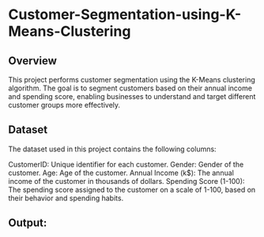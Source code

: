 # Customer-Segmentation-using-K-Means-Clustering
## Overview
  This project performs customer segmentation using the K-Means clustering algorithm. The goal is to segment customers based on their annual income and spending score, enabling businesses to understand and target different customer groups more effectively.

## Dataset
  The dataset used in this project contains the following columns:
  
  CustomerID: Unique identifier for each customer.
  Gender: Gender of the customer.
  Age: Age of the customer.
  Annual Income (k$): The annual income of the customer in thousands of dollars.
  Spending Score (1-100): The spending score assigned to the customer on a scale of 1-100, based on their behavior and spending habits.
## Output:
